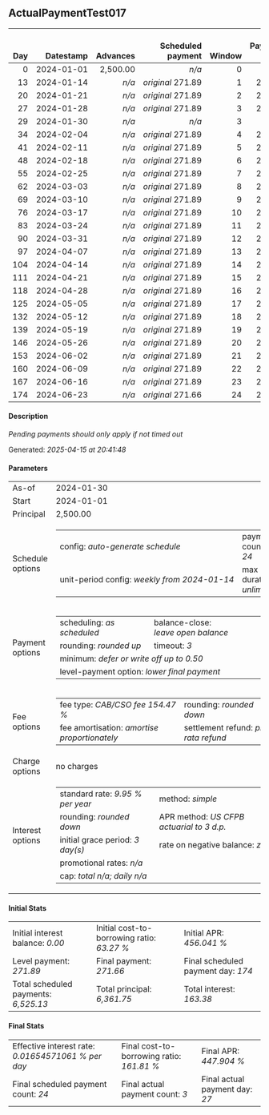 <h2>ActualPaymentTest017</h2>
<table>
    <thead style="vertical-align: bottom;">
        <th style="text-align: right;">Day</th>
        <th style="text-align: right;">Datestamp</th>
        <th style="text-align: right;">Advances</th>
        <th style="text-align: right;">Scheduled payment</th>
        <th style="text-align: right;">Window</th>
        <th style="text-align: right;">Payment due</th>
        <th style="text-align: right;">Actual payments</th>
        <th style="text-align: right;">Generated payment</th>
        <th style="text-align: right;">Net effect</th>
        <th style="text-align: right;">Payment status</th>
        <th style="text-align: right;">Balance status</th>
        <th style="text-align: right;">Simple interest</th>
        <th style="text-align: right;">New interest</th>
        <th style="text-align: right;">New charges</th>
        <th style="text-align: right;">Principal portion</th>
        <th style="text-align: right;">Fee portion</th>
        <th style="text-align: right;">Interest portion</th>
        <th style="text-align: right;">Charges portion</th>
        <th style="text-align: right;">Fee refund</th>
        <th style="text-align: right;">Principal balance</th>
        <th style="text-align: right;">Fee balance</th>
        <th style="text-align: right;">Interest balance</th>
        <th style="text-align: right;">Charges balance</th>
        <th style="text-align: right;">Settlement figure</th>
        <th style="text-align: right;">Fee refund if&nbsp;settled</th>
    </thead>
    <tr style="text-align: right;">
        <td class="ci00">0</td>
        <td class="ci01" style="white-space: nowrap;">2024-01-01</td>
        <td class="ci02">2,500.00</td>
        <td class="ci03" style="white-space: nowrap;"><i>n/a<i></td>
        <td class="ci04">0</td>
        <td class="ci05">0.00</td>
        <td class="ci06"><i>n/a</i></td>
        <td class="ci07"><i>n/a</i></td>
        <td class="ci08">0.00</td>
        <td class="ci09"><i>none&nbsp;scheduled</i></td>
        <td class="ci10">open</td>
        <td class="ci13">0.0000</td>
        <td class="ci14">0.0000</td>
        <td class="ci15"><i>n/a</i></td>
        <td class="ci16">0.00</td>
        <td class="ci17">0.00</td>
        <td class="ci18">0.00</td>
        <td class="ci19">0.00</td>
        <td class="ci20">0.00</td>
        <td class="ci21">2,500.00</td>
        <td class="ci22">3,861.75</td>
        <td class="ci23">0.0000</td>
        <td class="ci24">0.00</td>
        <td class="ci25">6,361.75</td>
        <td class="ci26">3,861.75</td>
    </tr>
    <tr style="text-align: right;">
        <td class="ci00">13</td>
        <td class="ci01" style="white-space: nowrap;">2024-01-14</td>
        <td class="ci02"><i>n/a</i></td>
        <td class="ci03" style="white-space: nowrap;"><i>original</i> 271.89</td>
        <td class="ci04">1</td>
        <td class="ci05">271.89</td>
        <td class="ci06"><i>confirmed</i>&nbsp;271.89</td>
        <td class="ci07"><i>n/a</i></td>
        <td class="ci08">271.89</td>
        <td class="ci09"><i>payment&nbsp;made</i></td>
        <td class="ci10">open</td>
        <td class="ci13">22.5450</td>
        <td class="ci14">22.5450</td>
        <td class="ci15"><i>n/a</i></td>
        <td class="ci16">97.98</td>
        <td class="ci17">151.37</td>
        <td class="ci18">22.54</td>
        <td class="ci19">0.00</td>
        <td class="ci20">3,573.23</td>
        <td class="ci21">2,402.02</td>
        <td class="ci22">3,710.38</td>
        <td class="ci23">0.0000</td>
        <td class="ci24">0.00</td>
        <td class="ci25">2,539.17</td>
        <td class="ci26">3,573.23</td>
    </tr>
    <tr style="text-align: right;">
        <td class="ci00">20</td>
        <td class="ci01" style="white-space: nowrap;">2024-01-21</td>
        <td class="ci02"><i>n/a</i></td>
        <td class="ci03" style="white-space: nowrap;"><i>original</i> 271.89</td>
        <td class="ci04">2</td>
        <td class="ci05">271.89</td>
        <td class="ci06">271.89&nbsp;<i>timed&nbsp;out</i></td>
        <td class="ci07"><i>n/a</i></td>
        <td class="ci08">0.00</td>
        <td class="ci09"><i>missed&nbsp;payment</i></td>
        <td class="ci10">open</td>
        <td class="ci13">11.6638</td>
        <td class="ci14">11.6638</td>
        <td class="ci15"><i>n/a</i></td>
        <td class="ci16">0.00</td>
        <td class="ci17">0.00</td>
        <td class="ci18">0.00</td>
        <td class="ci19">0.00</td>
        <td class="ci20">3,417.88</td>
        <td class="ci21">2,402.02</td>
        <td class="ci22">3,710.38</td>
        <td class="ci23">11.6638</td>
        <td class="ci24">0.00</td>
        <td class="ci25">2,706.18</td>
        <td class="ci26">3,417.88</td>
    </tr>
    <tr style="text-align: right;">
        <td class="ci00">27</td>
        <td class="ci01" style="white-space: nowrap;">2024-01-28</td>
        <td class="ci02"><i>n/a</i></td>
        <td class="ci03" style="white-space: nowrap;"><i>original</i> 271.89</td>
        <td class="ci04">3</td>
        <td class="ci05">271.89</td>
        <td class="ci06"><i>pending</i>&nbsp;271.89</td>
        <td class="ci07"><i>n/a</i></td>
        <td class="ci08">271.89</td>
        <td class="ci09"><i>payment&nbsp;pending</i></td>
        <td class="ci10">open</td>
        <td class="ci13">11.6638</td>
        <td class="ci14">11.6638</td>
        <td class="ci15"><i>n/a</i></td>
        <td class="ci16">97.68</td>
        <td class="ci17">150.89</td>
        <td class="ci18">23.32</td>
        <td class="ci19">0.00</td>
        <td class="ci20">3,262.52</td>
        <td class="ci21">2,304.34</td>
        <td class="ci22">3,559.49</td>
        <td class="ci23">0.0000</td>
        <td class="ci24">0.00</td>
        <td class="ci25">&nbsp;</td>
        <td class="ci26">3,262.52</td>
    </tr>
    <tr style="text-align: right;">
        <td class="ci00">29</td>
        <td class="ci01" style="white-space: nowrap;">2024-01-30</td>
        <td class="ci02"><i>n/a</i></td>
        <td class="ci03" style="white-space: nowrap;"><i>n/a<i></td>
        <td class="ci04">3</td>
        <td class="ci05">0.00</td>
        <td class="ci06"><i>n/a</i></td>
        <td class="ci07"><i>n/a</i></td>
        <td class="ci08">0.00</td>
        <td class="ci09"><i>information&nbsp;only</i></td>
        <td class="ci10">open</td>
        <td class="ci13">3.1970</td>
        <td class="ci14">3.1970</td>
        <td class="ci15"><i>n/a</i></td>
        <td class="ci16">0.00</td>
        <td class="ci17">0.00</td>
        <td class="ci18">0.00</td>
        <td class="ci19">0.00</td>
        <td class="ci20">3,218.13</td>
        <td class="ci21">2,304.34</td>
        <td class="ci22">3,559.49</td>
        <td class="ci23">3.1970</td>
        <td class="ci24">0.00</td>
        <td class="ci25">2,648.89</td>
        <td class="ci26">3,218.13</td>
    </tr>
    <tr style="text-align: right;">
        <td class="ci00">34</td>
        <td class="ci01" style="white-space: nowrap;">2024-02-04</td>
        <td class="ci02"><i>n/a</i></td>
        <td class="ci03" style="white-space: nowrap;"><i>original</i> 271.89</td>
        <td class="ci04">4</td>
        <td class="ci05">271.89</td>
        <td class="ci06"><i>n/a</i></td>
        <td class="ci07"><i>n/a</i></td>
        <td class="ci08">271.89</td>
        <td class="ci09"><i>not&nbsp;yet&nbsp;due</i></td>
        <td class="ci10">open</td>
        <td class="ci13">7.9925</td>
        <td class="ci14">7.9925</td>
        <td class="ci15"><i>n/a</i></td>
        <td class="ci16">102.45</td>
        <td class="ci17">158.26</td>
        <td class="ci18">11.18</td>
        <td class="ci19">0.00</td>
        <td class="ci20">3,107.16</td>
        <td class="ci21">2,201.89</td>
        <td class="ci22">3,401.23</td>
        <td class="ci23">0.0000</td>
        <td class="ci24">0.00</td>
        <td class="ci25">2,767.85</td>
        <td class="ci26">3,107.16</td>
    </tr>
    <tr style="text-align: right;">
        <td class="ci00">41</td>
        <td class="ci01" style="white-space: nowrap;">2024-02-11</td>
        <td class="ci02"><i>n/a</i></td>
        <td class="ci03" style="white-space: nowrap;"><i>original</i> 271.89</td>
        <td class="ci04">5</td>
        <td class="ci05">271.89</td>
        <td class="ci06"><i>n/a</i></td>
        <td class="ci07"><i>n/a</i></td>
        <td class="ci08">271.89</td>
        <td class="ci09"><i>not&nbsp;yet&nbsp;due</i></td>
        <td class="ci10">open</td>
        <td class="ci13">10.6920</td>
        <td class="ci14">10.6920</td>
        <td class="ci15"><i>n/a</i></td>
        <td class="ci16">102.64</td>
        <td class="ci17">158.56</td>
        <td class="ci18">10.69</td>
        <td class="ci19">0.00</td>
        <td class="ci20">2,951.80</td>
        <td class="ci21">2,099.25</td>
        <td class="ci22">3,242.67</td>
        <td class="ci23">0.0000</td>
        <td class="ci24">0.00</td>
        <td class="ci25">2,662.01</td>
        <td class="ci26">2,951.80</td>
    </tr>
    <tr style="text-align: right;">
        <td class="ci00">48</td>
        <td class="ci01" style="white-space: nowrap;">2024-02-18</td>
        <td class="ci02"><i>n/a</i></td>
        <td class="ci03" style="white-space: nowrap;"><i>original</i> 271.89</td>
        <td class="ci04">6</td>
        <td class="ci05">271.89</td>
        <td class="ci06"><i>n/a</i></td>
        <td class="ci07"><i>n/a</i></td>
        <td class="ci08">271.89</td>
        <td class="ci09"><i>not&nbsp;yet&nbsp;due</i></td>
        <td class="ci10">open</td>
        <td class="ci13">10.1936</td>
        <td class="ci14">10.1936</td>
        <td class="ci15"><i>n/a</i></td>
        <td class="ci16">102.84</td>
        <td class="ci17">158.86</td>
        <td class="ci18">10.19</td>
        <td class="ci19">0.00</td>
        <td class="ci20">2,796.44</td>
        <td class="ci21">1,996.41</td>
        <td class="ci22">3,083.81</td>
        <td class="ci23">0.0000</td>
        <td class="ci24">0.00</td>
        <td class="ci25">2,555.67</td>
        <td class="ci26">2,796.44</td>
    </tr>
    <tr style="text-align: right;">
        <td class="ci00">55</td>
        <td class="ci01" style="white-space: nowrap;">2024-02-25</td>
        <td class="ci02"><i>n/a</i></td>
        <td class="ci03" style="white-space: nowrap;"><i>original</i> 271.89</td>
        <td class="ci04">7</td>
        <td class="ci05">271.89</td>
        <td class="ci06"><i>n/a</i></td>
        <td class="ci07"><i>n/a</i></td>
        <td class="ci08">271.89</td>
        <td class="ci09"><i>not&nbsp;yet&nbsp;due</i></td>
        <td class="ci10">open</td>
        <td class="ci13">9.6942</td>
        <td class="ci14">9.6942</td>
        <td class="ci15"><i>n/a</i></td>
        <td class="ci16">103.03</td>
        <td class="ci17">159.17</td>
        <td class="ci18">9.69</td>
        <td class="ci19">0.00</td>
        <td class="ci20">2,641.09</td>
        <td class="ci21">1,893.38</td>
        <td class="ci22">2,924.64</td>
        <td class="ci23">0.0000</td>
        <td class="ci24">0.00</td>
        <td class="ci25">2,448.82</td>
        <td class="ci26">2,641.09</td>
    </tr>
    <tr style="text-align: right;">
        <td class="ci00">62</td>
        <td class="ci01" style="white-space: nowrap;">2024-03-03</td>
        <td class="ci02"><i>n/a</i></td>
        <td class="ci03" style="white-space: nowrap;"><i>original</i> 271.89</td>
        <td class="ci04">8</td>
        <td class="ci05">271.89</td>
        <td class="ci06"><i>n/a</i></td>
        <td class="ci07"><i>n/a</i></td>
        <td class="ci08">271.89</td>
        <td class="ci09"><i>not&nbsp;yet&nbsp;due</i></td>
        <td class="ci10">open</td>
        <td class="ci13">9.1938</td>
        <td class="ci14">9.1938</td>
        <td class="ci15"><i>n/a</i></td>
        <td class="ci16">103.23</td>
        <td class="ci17">159.47</td>
        <td class="ci18">9.19</td>
        <td class="ci19">0.00</td>
        <td class="ci20">2,485.73</td>
        <td class="ci21">1,790.15</td>
        <td class="ci22">2,765.17</td>
        <td class="ci23">0.0000</td>
        <td class="ci24">0.00</td>
        <td class="ci25">2,341.48</td>
        <td class="ci26">2,485.73</td>
    </tr>
    <tr style="text-align: right;">
        <td class="ci00">69</td>
        <td class="ci01" style="white-space: nowrap;">2024-03-10</td>
        <td class="ci02"><i>n/a</i></td>
        <td class="ci03" style="white-space: nowrap;"><i>original</i> 271.89</td>
        <td class="ci04">9</td>
        <td class="ci05">271.89</td>
        <td class="ci06"><i>n/a</i></td>
        <td class="ci07"><i>n/a</i></td>
        <td class="ci08">271.89</td>
        <td class="ci09"><i>not&nbsp;yet&nbsp;due</i></td>
        <td class="ci10">open</td>
        <td class="ci13">8.6925</td>
        <td class="ci14">8.6925</td>
        <td class="ci15"><i>n/a</i></td>
        <td class="ci16">103.43</td>
        <td class="ci17">159.77</td>
        <td class="ci18">8.69</td>
        <td class="ci19">0.00</td>
        <td class="ci20">2,330.37</td>
        <td class="ci21">1,686.72</td>
        <td class="ci22">2,605.40</td>
        <td class="ci23">0.0000</td>
        <td class="ci24">0.00</td>
        <td class="ci25">2,233.64</td>
        <td class="ci26">2,330.37</td>
    </tr>
    <tr style="text-align: right;">
        <td class="ci00">76</td>
        <td class="ci01" style="white-space: nowrap;">2024-03-17</td>
        <td class="ci02"><i>n/a</i></td>
        <td class="ci03" style="white-space: nowrap;"><i>original</i> 271.89</td>
        <td class="ci04">10</td>
        <td class="ci05">271.89</td>
        <td class="ci06"><i>n/a</i></td>
        <td class="ci07"><i>n/a</i></td>
        <td class="ci08">271.89</td>
        <td class="ci09"><i>not&nbsp;yet&nbsp;due</i></td>
        <td class="ci10">open</td>
        <td class="ci13">8.1903</td>
        <td class="ci14">8.1903</td>
        <td class="ci15"><i>n/a</i></td>
        <td class="ci16">103.62</td>
        <td class="ci17">160.08</td>
        <td class="ci18">8.19</td>
        <td class="ci19">0.00</td>
        <td class="ci20">2,175.01</td>
        <td class="ci21">1,583.10</td>
        <td class="ci22">2,445.32</td>
        <td class="ci23">0.0000</td>
        <td class="ci24">0.00</td>
        <td class="ci25">2,125.30</td>
        <td class="ci26">2,175.01</td>
    </tr>
    <tr style="text-align: right;">
        <td class="ci00">83</td>
        <td class="ci01" style="white-space: nowrap;">2024-03-24</td>
        <td class="ci02"><i>n/a</i></td>
        <td class="ci03" style="white-space: nowrap;"><i>original</i> 271.89</td>
        <td class="ci04">11</td>
        <td class="ci05">271.89</td>
        <td class="ci06"><i>n/a</i></td>
        <td class="ci07"><i>n/a</i></td>
        <td class="ci08">271.89</td>
        <td class="ci09"><i>not&nbsp;yet&nbsp;due</i></td>
        <td class="ci10">open</td>
        <td class="ci13">7.6871</td>
        <td class="ci14">7.6871</td>
        <td class="ci15"><i>n/a</i></td>
        <td class="ci16">103.82</td>
        <td class="ci17">160.39</td>
        <td class="ci18">7.68</td>
        <td class="ci19">0.00</td>
        <td class="ci20">2,019.66</td>
        <td class="ci21">1,479.28</td>
        <td class="ci22">2,284.93</td>
        <td class="ci23">0.0000</td>
        <td class="ci24">0.00</td>
        <td class="ci25">2,016.44</td>
        <td class="ci26">2,019.66</td>
    </tr>
    <tr style="text-align: right;">
        <td class="ci00">90</td>
        <td class="ci01" style="white-space: nowrap;">2024-03-31</td>
        <td class="ci02"><i>n/a</i></td>
        <td class="ci03" style="white-space: nowrap;"><i>original</i> 271.89</td>
        <td class="ci04">12</td>
        <td class="ci05">271.89</td>
        <td class="ci06"><i>n/a</i></td>
        <td class="ci07"><i>n/a</i></td>
        <td class="ci08">271.89</td>
        <td class="ci09"><i>not&nbsp;yet&nbsp;due</i></td>
        <td class="ci10">open</td>
        <td class="ci13">7.1829</td>
        <td class="ci14">7.1829</td>
        <td class="ci15"><i>n/a</i></td>
        <td class="ci16">104.02</td>
        <td class="ci17">160.69</td>
        <td class="ci18">7.18</td>
        <td class="ci19">0.00</td>
        <td class="ci20">1,864.30</td>
        <td class="ci21">1,375.26</td>
        <td class="ci22">2,124.24</td>
        <td class="ci23">0.0000</td>
        <td class="ci24">0.00</td>
        <td class="ci25">1,907.09</td>
        <td class="ci26">1,864.30</td>
    </tr>
    <tr style="text-align: right;">
        <td class="ci00">97</td>
        <td class="ci01" style="white-space: nowrap;">2024-04-07</td>
        <td class="ci02"><i>n/a</i></td>
        <td class="ci03" style="white-space: nowrap;"><i>original</i> 271.89</td>
        <td class="ci04">13</td>
        <td class="ci05">271.89</td>
        <td class="ci06"><i>n/a</i></td>
        <td class="ci07"><i>n/a</i></td>
        <td class="ci08">271.89</td>
        <td class="ci09"><i>not&nbsp;yet&nbsp;due</i></td>
        <td class="ci10">open</td>
        <td class="ci13">6.6778</td>
        <td class="ci14">6.6778</td>
        <td class="ci15"><i>n/a</i></td>
        <td class="ci16">104.22</td>
        <td class="ci17">161.00</td>
        <td class="ci18">6.67</td>
        <td class="ci19">0.00</td>
        <td class="ci20">1,708.94</td>
        <td class="ci21">1,271.04</td>
        <td class="ci22">1,963.24</td>
        <td class="ci23">0.0000</td>
        <td class="ci24">0.00</td>
        <td class="ci25">1,797.23</td>
        <td class="ci26">1,708.94</td>
    </tr>
    <tr style="text-align: right;">
        <td class="ci00">104</td>
        <td class="ci01" style="white-space: nowrap;">2024-04-14</td>
        <td class="ci02"><i>n/a</i></td>
        <td class="ci03" style="white-space: nowrap;"><i>original</i> 271.89</td>
        <td class="ci04">14</td>
        <td class="ci05">271.89</td>
        <td class="ci06"><i>n/a</i></td>
        <td class="ci07"><i>n/a</i></td>
        <td class="ci08">271.89</td>
        <td class="ci09"><i>not&nbsp;yet&nbsp;due</i></td>
        <td class="ci10">open</td>
        <td class="ci13">6.1717</td>
        <td class="ci14">6.1717</td>
        <td class="ci15"><i>n/a</i></td>
        <td class="ci16">104.42</td>
        <td class="ci17">161.30</td>
        <td class="ci18">6.17</td>
        <td class="ci19">0.00</td>
        <td class="ci20">1,553.58</td>
        <td class="ci21">1,166.62</td>
        <td class="ci22">1,801.94</td>
        <td class="ci23">0.0000</td>
        <td class="ci24">0.00</td>
        <td class="ci25">1,686.87</td>
        <td class="ci26">1,553.58</td>
    </tr>
    <tr style="text-align: right;">
        <td class="ci00">111</td>
        <td class="ci01" style="white-space: nowrap;">2024-04-21</td>
        <td class="ci02"><i>n/a</i></td>
        <td class="ci03" style="white-space: nowrap;"><i>original</i> 271.89</td>
        <td class="ci04">15</td>
        <td class="ci05">271.89</td>
        <td class="ci06"><i>n/a</i></td>
        <td class="ci07"><i>n/a</i></td>
        <td class="ci08">271.89</td>
        <td class="ci09"><i>not&nbsp;yet&nbsp;due</i></td>
        <td class="ci10">open</td>
        <td class="ci13">5.6647</td>
        <td class="ci14">5.6647</td>
        <td class="ci15"><i>n/a</i></td>
        <td class="ci16">104.62</td>
        <td class="ci17">161.61</td>
        <td class="ci18">5.66</td>
        <td class="ci19">0.00</td>
        <td class="ci20">1,398.22</td>
        <td class="ci21">1,062.00</td>
        <td class="ci22">1,640.33</td>
        <td class="ci23">0.0000</td>
        <td class="ci24">0.00</td>
        <td class="ci25">1,576.00</td>
        <td class="ci26">1,398.22</td>
    </tr>
    <tr style="text-align: right;">
        <td class="ci00">118</td>
        <td class="ci01" style="white-space: nowrap;">2024-04-28</td>
        <td class="ci02"><i>n/a</i></td>
        <td class="ci03" style="white-space: nowrap;"><i>original</i> 271.89</td>
        <td class="ci04">16</td>
        <td class="ci05">271.89</td>
        <td class="ci06"><i>n/a</i></td>
        <td class="ci07"><i>n/a</i></td>
        <td class="ci08">271.89</td>
        <td class="ci09"><i>not&nbsp;yet&nbsp;due</i></td>
        <td class="ci10">open</td>
        <td class="ci13">5.1566</td>
        <td class="ci14">5.1566</td>
        <td class="ci15"><i>n/a</i></td>
        <td class="ci16">104.82</td>
        <td class="ci17">161.92</td>
        <td class="ci18">5.15</td>
        <td class="ci19">0.00</td>
        <td class="ci20">1,242.87</td>
        <td class="ci21">957.18</td>
        <td class="ci22">1,478.41</td>
        <td class="ci23">0.0000</td>
        <td class="ci24">0.00</td>
        <td class="ci25">1,464.61</td>
        <td class="ci26">1,242.87</td>
    </tr>
    <tr style="text-align: right;">
        <td class="ci00">125</td>
        <td class="ci01" style="white-space: nowrap;">2024-05-05</td>
        <td class="ci02"><i>n/a</i></td>
        <td class="ci03" style="white-space: nowrap;"><i>original</i> 271.89</td>
        <td class="ci04">17</td>
        <td class="ci05">271.89</td>
        <td class="ci06"><i>n/a</i></td>
        <td class="ci07"><i>n/a</i></td>
        <td class="ci08">271.89</td>
        <td class="ci09"><i>not&nbsp;yet&nbsp;due</i></td>
        <td class="ci10">open</td>
        <td class="ci13">4.6476</td>
        <td class="ci14">4.6476</td>
        <td class="ci15"><i>n/a</i></td>
        <td class="ci16">105.02</td>
        <td class="ci17">162.23</td>
        <td class="ci18">4.64</td>
        <td class="ci19">0.00</td>
        <td class="ci20">1,087.51</td>
        <td class="ci21">852.16</td>
        <td class="ci22">1,316.18</td>
        <td class="ci23">0.0000</td>
        <td class="ci24">0.00</td>
        <td class="ci25">1,352.72</td>
        <td class="ci26">1,087.51</td>
    </tr>
    <tr style="text-align: right;">
        <td class="ci00">132</td>
        <td class="ci01" style="white-space: nowrap;">2024-05-12</td>
        <td class="ci02"><i>n/a</i></td>
        <td class="ci03" style="white-space: nowrap;"><i>original</i> 271.89</td>
        <td class="ci04">18</td>
        <td class="ci05">271.89</td>
        <td class="ci06"><i>n/a</i></td>
        <td class="ci07"><i>n/a</i></td>
        <td class="ci08">271.89</td>
        <td class="ci09"><i>not&nbsp;yet&nbsp;due</i></td>
        <td class="ci10">open</td>
        <td class="ci13">4.1377</td>
        <td class="ci14">4.1377</td>
        <td class="ci15"><i>n/a</i></td>
        <td class="ci16">105.22</td>
        <td class="ci17">162.54</td>
        <td class="ci18">4.13</td>
        <td class="ci19">0.00</td>
        <td class="ci20">932.15</td>
        <td class="ci21">746.94</td>
        <td class="ci22">1,153.64</td>
        <td class="ci23">0.0000</td>
        <td class="ci24">0.00</td>
        <td class="ci25">1,240.32</td>
        <td class="ci26">932.15</td>
    </tr>
    <tr style="text-align: right;">
        <td class="ci00">139</td>
        <td class="ci01" style="white-space: nowrap;">2024-05-19</td>
        <td class="ci02"><i>n/a</i></td>
        <td class="ci03" style="white-space: nowrap;"><i>original</i> 271.89</td>
        <td class="ci04">19</td>
        <td class="ci05">271.89</td>
        <td class="ci06"><i>n/a</i></td>
        <td class="ci07"><i>n/a</i></td>
        <td class="ci08">271.89</td>
        <td class="ci09"><i>not&nbsp;yet&nbsp;due</i></td>
        <td class="ci10">open</td>
        <td class="ci13">3.6267</td>
        <td class="ci14">3.6267</td>
        <td class="ci15"><i>n/a</i></td>
        <td class="ci16">105.42</td>
        <td class="ci17">162.85</td>
        <td class="ci18">3.62</td>
        <td class="ci19">0.00</td>
        <td class="ci20">776.79</td>
        <td class="ci21">641.52</td>
        <td class="ci22">990.79</td>
        <td class="ci23">0.0000</td>
        <td class="ci24">0.00</td>
        <td class="ci25">1,127.41</td>
        <td class="ci26">776.79</td>
    </tr>
    <tr style="text-align: right;">
        <td class="ci00">146</td>
        <td class="ci01" style="white-space: nowrap;">2024-05-26</td>
        <td class="ci02"><i>n/a</i></td>
        <td class="ci03" style="white-space: nowrap;"><i>original</i> 271.89</td>
        <td class="ci04">20</td>
        <td class="ci05">271.89</td>
        <td class="ci06"><i>n/a</i></td>
        <td class="ci07"><i>n/a</i></td>
        <td class="ci08">271.89</td>
        <td class="ci09"><i>not&nbsp;yet&nbsp;due</i></td>
        <td class="ci10">open</td>
        <td class="ci13">3.1148</td>
        <td class="ci14">3.1148</td>
        <td class="ci15"><i>n/a</i></td>
        <td class="ci16">105.62</td>
        <td class="ci17">163.16</td>
        <td class="ci18">3.11</td>
        <td class="ci19">0.00</td>
        <td class="ci20">621.44</td>
        <td class="ci21">535.90</td>
        <td class="ci22">827.63</td>
        <td class="ci23">0.0000</td>
        <td class="ci24">0.00</td>
        <td class="ci25">1,013.98</td>
        <td class="ci26">621.44</td>
    </tr>
    <tr style="text-align: right;">
        <td class="ci00">153</td>
        <td class="ci01" style="white-space: nowrap;">2024-06-02</td>
        <td class="ci02"><i>n/a</i></td>
        <td class="ci03" style="white-space: nowrap;"><i>original</i> 271.89</td>
        <td class="ci04">21</td>
        <td class="ci05">271.89</td>
        <td class="ci06"><i>n/a</i></td>
        <td class="ci07"><i>n/a</i></td>
        <td class="ci08">271.89</td>
        <td class="ci09"><i>not&nbsp;yet&nbsp;due</i></td>
        <td class="ci10">open</td>
        <td class="ci13">2.6019</td>
        <td class="ci14">2.6019</td>
        <td class="ci15"><i>n/a</i></td>
        <td class="ci16">105.82</td>
        <td class="ci17">163.47</td>
        <td class="ci18">2.60</td>
        <td class="ci19">0.00</td>
        <td class="ci20">466.08</td>
        <td class="ci21">430.08</td>
        <td class="ci22">664.16</td>
        <td class="ci23">0.0000</td>
        <td class="ci24">0.00</td>
        <td class="ci25">900.05</td>
        <td class="ci26">466.08</td>
    </tr>
    <tr style="text-align: right;">
        <td class="ci00">160</td>
        <td class="ci01" style="white-space: nowrap;">2024-06-09</td>
        <td class="ci02"><i>n/a</i></td>
        <td class="ci03" style="white-space: nowrap;"><i>original</i> 271.89</td>
        <td class="ci04">22</td>
        <td class="ci05">271.89</td>
        <td class="ci06"><i>n/a</i></td>
        <td class="ci07"><i>n/a</i></td>
        <td class="ci08">271.89</td>
        <td class="ci09"><i>not&nbsp;yet&nbsp;due</i></td>
        <td class="ci10">open</td>
        <td class="ci13">2.0880</td>
        <td class="ci14">2.0880</td>
        <td class="ci15"><i>n/a</i></td>
        <td class="ci16">106.02</td>
        <td class="ci17">163.79</td>
        <td class="ci18">2.08</td>
        <td class="ci19">0.00</td>
        <td class="ci20">310.72</td>
        <td class="ci21">324.06</td>
        <td class="ci22">500.37</td>
        <td class="ci23">0.0000</td>
        <td class="ci24">0.00</td>
        <td class="ci25">785.60</td>
        <td class="ci26">310.72</td>
    </tr>
    <tr style="text-align: right;">
        <td class="ci00">167</td>
        <td class="ci01" style="white-space: nowrap;">2024-06-16</td>
        <td class="ci02"><i>n/a</i></td>
        <td class="ci03" style="white-space: nowrap;"><i>original</i> 271.89</td>
        <td class="ci04">23</td>
        <td class="ci05">271.89</td>
        <td class="ci06"><i>n/a</i></td>
        <td class="ci07"><i>n/a</i></td>
        <td class="ci08">271.89</td>
        <td class="ci09"><i>not&nbsp;yet&nbsp;due</i></td>
        <td class="ci10">open</td>
        <td class="ci13">1.5732</td>
        <td class="ci14">1.5732</td>
        <td class="ci15"><i>n/a</i></td>
        <td class="ci16">106.22</td>
        <td class="ci17">164.10</td>
        <td class="ci18">1.57</td>
        <td class="ci19">0.00</td>
        <td class="ci20">155.36</td>
        <td class="ci21">217.84</td>
        <td class="ci22">336.27</td>
        <td class="ci23">0.0000</td>
        <td class="ci24">0.00</td>
        <td class="ci25">670.64</td>
        <td class="ci26">155.36</td>
    </tr>
    <tr style="text-align: right;">
        <td class="ci00">174</td>
        <td class="ci01" style="white-space: nowrap;">2024-06-23</td>
        <td class="ci02"><i>n/a</i></td>
        <td class="ci03" style="white-space: nowrap;"><i>original</i> 271.66</td>
        <td class="ci04">24</td>
        <td class="ci05">271.66</td>
        <td class="ci06"><i>n/a</i></td>
        <td class="ci07"><i>n/a</i></td>
        <td class="ci08">271.66</td>
        <td class="ci09"><i>not&nbsp;yet&nbsp;due</i></td>
        <td class="ci10">open</td>
        <td class="ci13">1.0574</td>
        <td class="ci14">1.0574</td>
        <td class="ci15"><i>n/a</i></td>
        <td class="ci16">106.34</td>
        <td class="ci17">164.27</td>
        <td class="ci18">1.05</td>
        <td class="ci19">0.00</td>
        <td class="ci20">0.00</td>
        <td class="ci21">111.50</td>
        <td class="ci22">172.00</td>
        <td class="ci23">0.0000</td>
        <td class="ci24">0.00</td>
        <td class="ci25">555.16</td>
        <td class="ci26">0.00</td>
    </tr>
</table>
<p><h4>Description</h4><i>Pending payments should only apply if not timed out</i></p><p>Generated: <i>2025-04-15 at 20:41:48</i></p><h4>Parameters</h4>
<table>
    <tr>
        <td>As-of</td>
        <td>2024-01-30</td>
    </tr>
    <tr>
        <td>Start</td>
        <td>2024-01-01</td>
    </tr>
    <tr>
        <td>Principal</td>
        <td>2,500.00</td>
    </tr>
    <tr>
        <td>Schedule options</td>
        <td>
            <table>
                <tr>
                    <td>config: <i>auto-generate schedule</i></td>
                    <td>payment count: <i>24</i></td>
                </tr>
                <tr>
                    <td style="white-space: nowrap;">unit-period config: <i>weekly from 2024-01-14</i></td>
                    <td>max duration: <i>unlimited</i></td>
                </tr>
            </table>
        </td>
    </tr>
    <tr>
        <td>Payment options</td>
        <td>
            <table>
                <tr>
                    <td>scheduling: <i>as scheduled</i></td>
                    <td>balance-close: <i>leave&nbsp;open&nbsp;balance</i></td>
                </tr>
                <tr>
                    <td>rounding: <i>rounded up</i></td>
                    <td>timeout: <i>3</i></td>
                </tr>
                <tr>
                    <td colspan='2'>minimum: <i>defer&nbsp;or&nbsp;write&nbsp;off&nbsp;up&nbsp;to&nbsp;0.50</i></td>
                </tr>
                <tr>
                    <td colspan='2'>level-payment option: <i>lower&nbsp;final&nbsp;payment</i></td>
                </tr>
            </table>
        </td>
    </tr>
    <tr>
        <td>Fee options</td>
        <td>
            <table>
                <tr>
                    <td>fee type: <i><i>CAB/CSO fee</i> 154.47 %</i></td>
                    <td>rounding: <i>rounded down</i></td>
                </tr>
                <tr>
                    <td>fee amortisation: <i>amortise proportionately</i></td>
                    <td>settlement refund: <i>pro-rata refund</i></td>
                </tr>
            </table>
        </td>
    </tr>
    <tr>
        <td>Charge options</td>
        <td>no charges
        </td>
    </tr>
    <tr>
        <td>Interest options</td>
        <td>
            <table>
                <tr>
                    <td>standard rate: <i>9.95 % per year</i></td>
                    <td>method: <i>simple</i></td>
                </tr>
                <tr>
                    <td>rounding: <i>rounded down</i></td>
                    <td>APR method: <i>US CFPB actuarial to 3 d.p.</i></td>
                </tr>
                <tr>
                    <td>initial grace period: <i>3 day(s)</i></td>
                    <td>rate on negative balance: <i>zero</i></td>
                </tr>
                <tr>
                    <td colspan="2">promotional rates: <i><i>n/a</i></i></td>
                </tr>
                <tr>
                    <td colspan="2">cap: <i>total <i>n/a</i>; daily <i>n/a</i></td>
                </tr>
            </table>
        </td>
    </tr>
</table><h4>Initial Stats</h4>
<table>
    <tr>
        <td>Initial interest balance: <i>0.00</i></td>
        <td>Initial cost-to-borrowing ratio: <i>63.27 %</i></td>
        <td>Initial APR: <i>456.041 %</i></td>
    </tr>
    <tr>
        <td>Level payment: <i>271.89</i></td>
        <td>Final payment: <i>271.66</i></td>
        <td>Final scheduled payment day: <i>174</i></td>
    </tr>
    <tr>
        <td>Total scheduled payments: <i>6,525.13</i></td>
        <td>Total principal: <i>6,361.75</i></td>
        <td>Total interest: <i>163.38</i></td>
    </tr>
</table>
<h4>Final Stats</h4>
<table>
    <tr>
        <td>Effective interest rate: <i>0.01654571061 % per day</i></td>
        <td>Final cost-to-borrowing ratio: <i>161.81 %</i></td>
        <td>Final APR: <i>447.904 %</i></td>
    </tr>
    <tr>
        <td>Final scheduled payment count: <i>24</i></td>
        <td>Final actual payment count: <i>3</i></td>
        <td>Final actual payment day: <i>27</i></td>
    </tr>
</table>
